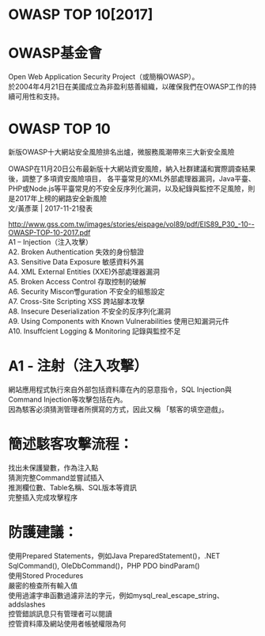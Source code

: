 # OWASP TOP 10[2017]
#  OWASP基金會

Open Web Application Security Project（或簡稱OWASP）。    
於2004年4月21日在美國成立為非盈利慈善組織，以確保我們在OWASP工作的持續可用性和支持。

# OWASP TOP 10
新版OWASP十大網站安全風險排名出爐，微服務風潮帶來三大新安全風險

OWASP在11月20日公布最新版十大網站資安風險，納入社群建議和實際調查結果後，調整了多項資安風險項目，
各平臺常見的XML外部處理器漏洞，Java平臺、PHP或Node.js等平臺常見的不安全反序列化漏洞，以及紀錄與監控不足風險，則是2017年上榜的網路安全新風險    
文/黃彥棻 | 2017-11-21發表


http://www.gss.com.tw/images/stories/eispage/vol89/pdf/EIS89_P30_-10--OWASP-TOP-10-2017.pdf     
A1 – Injection（注入攻擊）  
A2. Broken Authentication 失效的身份驗證    
A3. Sensitive Data Exposure 敏感資料外漏    
A4. XML External Entities (XXE)外部處理器漏洞   
A5. Broken Access Control 存取控制的破解   
A6. Security Miscon뼿guration 不安全的組態設定   
A7. Cross-Site Scripting   XSS   跨站腳本攻擊   
A8. Insecure Deserialization 不安全的反序列化漏洞    
A9. Using Components with Known Vulnerabilities 使用已知漏洞元件    
A10. Insuffcient Logging & Monitoring 記錄與監控不足    

# A1  - 注射（注入攻擊）
網站應用程式執行來自外部包括資料庫在內的惡意指令，SQL Injection與Command Injection等攻擊包括在內。  
因為駭客必須猜測管理者所撰寫的方式，因此又稱  「駭客的填空遊戲」。  

# 簡述駭客攻擊流程：  

找出未保護變數，作為注入點  
猜測完整Command並嘗試插入  
推測欄位數、Table名稱、SQL版本等資訊  
完整插入完成攻擊程序   
# 防護建議：  

使用Prepared Statements，例如Java PreparedStatement()，.NET SqlCommand(), OleDbCommand()，PHP PDO bindParam()  
使用Stored Procedures  
嚴密的檢查所有輸入值  
使用過濾字串函數過濾非法的字元，例如mysql_real_escape_string、addslashes  
控管錯誤訊息只有管理者可以閱讀  
控管資料庫及網站使用者帳號權限為何  
